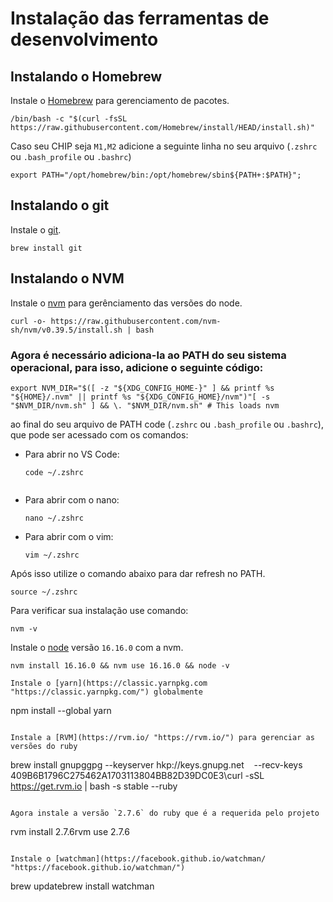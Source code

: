 # Instalação das ferramentas de desenvolvimento


## Instalando o Homebrew
Instale o [Homebrew](https://brew.sh "https://brew.sh/") para gerenciamento de pacotes.

```
/bin/bash -c "$(curl -fsSL https://raw.githubusercontent.com/Homebrew/install/HEAD/install.sh)"
```

Caso seu CHIP seja `M1,M2` adicione a seguinte linha no seu arquivo (`.zshrc` ou `.bash_profile` ou `.bashrc`)

```
export PATH="/opt/homebrew/bin:/opt/homebrew/sbin${PATH+:$PATH}";
```

## Instalando o git
Instale o [git](https://git-scm.com "https://git-scm.com/").

```
brew install git
```

## Instalando o NVM
Instale o [nvm](https://github.com/nvm-sh/nvm "https://github.com/nvm-sh/nvm") para gerênciamento das versões do node.

```
curl -o- https://raw.githubusercontent.com/nvm-sh/nvm/v0.39.5/install.sh | bash
```

### Agora é necessário adiciona-la ao PATH do seu sistema operacional, para isso, adicione o seguinte código:

```
export NVM_DIR="$([ -z "${XDG_CONFIG_HOME-}" ] && printf %s "${HOME}/.nvm" || printf %s "${XDG_CONFIG_HOME}/nvm")"[ -s "$NVM_DIR/nvm.sh" ] && \. "$NVM_DIR/nvm.sh" # This loads nvm
```

ao final do seu arquivo de PATH code (`.zshrc` ou `.bash_profile` ou `.bashrc`), que pode ser acessado com os comandos:

- Para abrir no VS Code:  
  ```shell
  code ~/.zshrc


- Para abrir com o nano:  
  ```shell
  nano ~/.zshrc

- Para abrir com o vim:  
  ```shell
  vim ~/.zshrc

Após isso utilize o comando abaixo para dar refresh no PATH.

```
source ~/.zshrc
```

Para verificar sua instalação use comando:

```
nvm -v
```

Instale o [node](https://nodejs.org "https://nodejs.org/") versão `16.16.0` com a nvm.

```shell
nvm install 16.16.0 && nvm use 16.16.0 && node -v

Instale o [yarn](https://classic.yarnpkg.com "https://classic.yarnpkg.com/") globalmente

```
npm install --global yarn
```

Instale a [RVM](https://rvm.io/ "https://rvm.io/") para gerenciar as versões do ruby

```
brew install gnupggpg --keyserver hkp://keys.gnupg.net    --recv-keys 409B6B1796C275462A1703113804BB82D39DC0E3\curl -sSL https://get.rvm.io | bash -s stable --ruby
```

Agora instale a versão `2.7.6` do ruby que é a requerida pelo projeto

```
rvm install 2.7.6rvm use 2.7.6
```

Instale o [watchman](https://facebook.github.io/watchman/ "https://facebook.github.io/watchman/")

```
brew updatebrew install watchman
```

